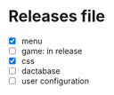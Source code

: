 # Releases file

 - [x] menu
 - [ ] game:  in release
 - [x] css
 - [ ] dactabase
 - [ ] user configuration